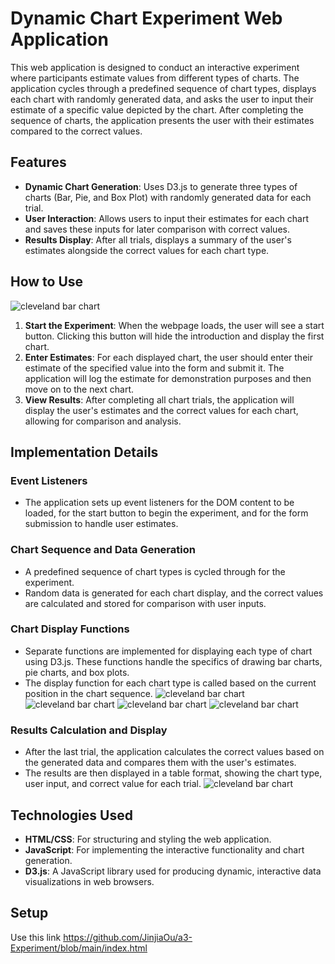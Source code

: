 
# Dynamic Chart Experiment Web Application

This web application is designed to conduct an interactive experiment where participants estimate values from different types of charts. The application cycles through a predefined sequence of chart types, displays each chart with randomly generated data, and asks the user to input their estimate of a specific value depicted by the chart. After completing the sequence of charts, the application presents the user with their estimates compared to the correct values.

## Features

- **Dynamic Chart Generation**: Uses D3.js to generate three types of charts (Bar, Pie, and Box Plot) with randomly generated data for each trial.
- **User Interaction**: Allows users to input their estimates for each chart and saves these inputs for later comparison with correct values.
- **Results Display**: After all trials, displays a summary of the user's estimates alongside the correct values for each chart type.

## How to Use
![cleveland bar chart](img/img.png)
1. **Start the Experiment**: When the webpage loads, the user will see a start button. Clicking this button will hide the introduction and display the first chart.
2. **Enter Estimates**: For each displayed chart, the user should enter their estimate of the specified value into the form and submit it. The application will log the estimate for demonstration purposes and then move on to the next chart.
3. **View Results**: After completing all chart trials, the application will display the user's estimates and the correct values for each chart, allowing for comparison and analysis.

## Implementation Details

### Event Listeners

- The application sets up event listeners for the DOM content to be loaded, for the start button to begin the experiment, and for the form submission to handle user estimates.

### Chart Sequence and Data Generation

- A predefined sequence of chart types is cycled through for the experiment.
- Random data is generated for each chart display, and the correct values are calculated and stored for comparison with user inputs.

### Chart Display Functions

- Separate functions are implemented for displaying each type of chart using D3.js. These functions handle the specifics of drawing bar charts, pie charts, and box plots.
- The display function for each chart type is called based on the current position in the chart sequence.
  ![cleveland bar chart](img/img_1.png)
  ![cleveland bar chart](img/img_2.png)
  ![cleveland bar chart](img/img_3.png)
  ![cleveland bar chart](img/img_4.png)
### Results Calculation and Display

- After the last trial, the application calculates the correct values based on the generated data and compares them with the user's estimates.
- The results are then displayed in a table format, showing the chart type, user input, and correct value for each trial.
  ![cleveland bar chart](img/img_4.png)
## Technologies Used

- **HTML/CSS**: For structuring and styling the web application.
- **JavaScript**: For implementing the interactive functionality and chart generation.
- **D3.js**: A JavaScript library used for producing dynamic, interactive data visualizations in web browsers.

## Setup
Use this link
https://github.com/JinjiaOu/a3-Experiment/blob/main/index.html